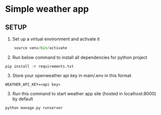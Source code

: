 # Simple weather app

## SETUP

1. Set up a virtual environment and activate it


``` python -m venv venv 
    source venv/bin/activate 
```

2. Run below command to install all dependencies for python project

``` pip install -r requirements.txt ```

3. Store your openweather api key in main/.env in this format

```WEATHER_API_KEY=<api key>```


3. Run this command to start weather app site (hosted in localhost:8000) by default 

``` python manage.py runserver ```

